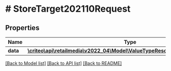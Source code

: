 # # StoreTarget202110Request

## Properties

Name | Type | Description | Notes
------------ | ------------- | ------------- | -------------
**data** | [**\criteo\api\retailmedia\v2022_04\Model\ValueTypeResourceOfStoreTarget202110**](ValueTypeResourceOfStoreTarget202110.md) |  | [optional]

[[Back to Model list]](../../README.md#models) [[Back to API list]](../../README.md#endpoints) [[Back to README]](../../README.md)
